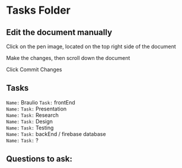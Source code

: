 # Tasks Folder

## Edit the document manually
<p>Click on the pen image, located on the top right side of the document</p>
<p>Make the changes, then scroll down the document</p>
<p>Click Commit Changes</p>

## Tasks

`Name:` Braulio  `Task:` frontEnd <br/>
`Name:`   `Task:` Presentation <br/>
`Name:`   `Task:` Research <br/>
`Name:`   `Task:` Design <br/>
`Name:`   `Task:` Testing <br/>
`Name:`   `Task:` backEnd / firebase database <br/>
`Name:`   `Task:` ? <br/>


## Questions to ask:

<p></p>
